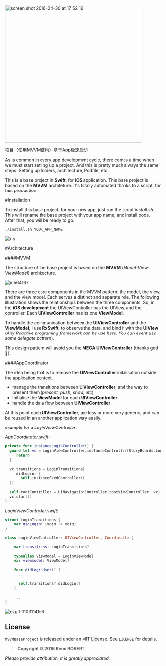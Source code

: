<img width="444" alt="screen shot 2016-04-30 at 17 52 16" src="https://cloud.githubusercontent.com/assets/3276768/14935221/65cda908-0efc-11e6-993c-6bca57faeb62.png">

项目（使用MVVM结构）基于App极速启动

As is common in every app development cycle, there comes a time when we must start setting up a project. And this is pretty much always the same steps. Setting up folders, architecture, Podfile, etc.

This is a base project in **Swift**, for **iOS** application. This base project is based on the **MVVM** architeture. It's totally automated thanks to a script, for fast production.

#Installation

To install this base project, for your new app, just run the script *install.sh*. This will rename the base project with your app name, and install pods. After that, you will be ready to go.

```sh
./install.sh YOUR_APP_NAME
```

![tty](https://cloud.githubusercontent.com/assets/3276768/14935252/5b072566-0efd-11e6-9842-28ae8d7ace0e.gif)

#Architecture

####MVVM

The structure of the base project is based on the **MVVM** (*Model-View-ViewModel*) architecture.

![ic564167](https://cloud.githubusercontent.com/assets/3276768/14935286/4cc0b0f2-0efe-11e6-93b0-1e639a3d659a.png)


There are three core components in the MVVM pattern: the model, the view, and the view model. Each serves a distinct and separate role. The following illustration shows the relationships between the three components.
So, in the **iOS development** the UIViewController has the UIView, and the controller. Each **UIViewController** has its one **ViewModel**.

To handle the communication between the **UIViewController** and the **ViewModel**, I use **RxSwift**, to observe the data, and bind it with the **UIView** (*Any Reactive programing framework can be use here. You can event use some delegate pattern*).

This design pattern will avoid you the **MEGA UIViewController** (thanks god 🙏).

####AppCoordinator

The idea being that is to remove the **UIViewController** initalisation outside the application context.

 - manage the transitions between **UIViewController**, and the way to present them (*present, push, show, etc*)
 - initialise the **ViewModel** for each **UIViewController**
 - handle the data flow between **UIViewController**

At this point each **UIViewController**, are less or more very generic, and can be reused in an another application very easily.

example for a *LoginViewController*:

*AppCoordinator.swift*:
```swift
private func instanceLoginController() {
  guard let vc = LoginViewController.instanceController(StoryBoards.Login) as? LoginViewController else {
     return
  }
  
  vc.transitions = LoginTransitions(
     didLogin: {
       self.instanceFeedController()
  })
  
  self.rootController = UINavigationController(rootViewController: vc)
  vc.start()
}
```

*LoginViewController.swift*:
```swift
struct LoginTransitions {
    var didLogin: (Void -> Void)
}

class LoginViewController: UIViewController, Coordinable {

    var transitions: LoginTransitions?
 
    typealias ViewModel = LoginViewModel
    var viewmodel: ViewModel?
 
    func didLoginUser() {
      ...
  
      self.transitions?.didLogin()
    }
 
    ...
}
```

![ezgif-1103114166](https://cloud.githubusercontent.com/assets/3276768/14935398/e087e6ee-0f02-11e6-9469-16ac856aa2ff.gif)


## License

`MVVMBaseProject` is released under an [MIT License][mitLink]. See `LICENSE` for details.

>**Copyright &copy; 2016 Rémi ROBERT.**

*Please provide attribution, it is greatly appreciated.*

[mitLink]:http://opensource.org/licenses/MIT
